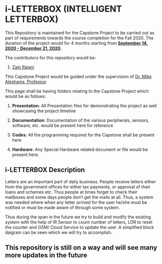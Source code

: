 # i-LETTERBOX (INTELLIGENT LETTERBOX)

This Repository is maintained for the Capstone Project to be carried out as part of requirements towards the course completion for the Fall 2020. The duration of the project would for 4 months starting from <b><u>September 14, 2020 - December 21, 2020</b></u>. 

The contributors for this repository would be:

1. [Zain Rajani](https://github.com/zrajani)

This Capstone Project would be guided under the supervision of [Dr. Mike Aleshams, Professor](https://github.com/mikeshams)

This page shall be having folders relating to the Capstone Project which would be as follows:

1. <b>Presentation</b>: All Presentation files for demonstrating the project as well showcasing the project timeline

2. <b>Documentation</b>: Documentation of the various peripherals, sensors, software, etc. would be present here for reference

3. <b>Codes</b>: All the programming required for the Capstone shall be present here

4. <b>Hardware</b>: Any Special Hardware related document or file would be present here.

  
## i-LETTERBOX Description
  
Letters are an important part of daily business. People receive letters either from the government offices for either tax payments, or approval of their loans and schemes etc. Thus people at times forget to check their mailboxes and some days people don’t get the mails at all. Thus, a system was needed where when any letter arrived for the user he/she must be notified or must be made aware of through some system.

Thus during the span in the future we try to build and modify the existing system with the help of IR Sensor to count number of letters, LDR to reset the counter and GSM/ Cloud Service to update the user. A simplified block daigram can be seen which we will try to accomplish. 



<h2>This repository is still on a way and will see many more updates in the future
